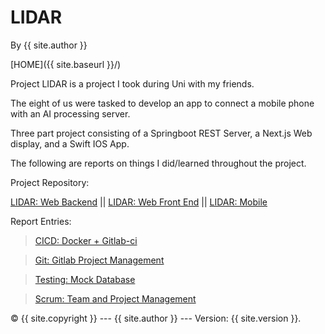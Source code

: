# LIDAR

By {{ site.author }}

[HOME]({{ site.baseurl }}/)

Project LIDAR is a project I took during Uni with my friends.

The eight of us were tasked to develop an app to connect a mobile phone with an AI processing server.

Three part project consisting of a Springboot REST Server, a Next.js Web display, and a Swift IOS App.

The following are reports on things I did/learned throughout the project.

Project Repository: 

[LIDAR: Web Backend](https://gitlab.cs.ui.ac.id/ppl-fasilkom-ui/2023/kelas-a/lidar/lidar-spine) || [LIDAR: Web Front End](https://gitlab.cs.ui.ac.id/ppl-fasilkom-ui/2023/kelas-a/lidar/lidar-face) || [LIDAR: Mobile](https://gitlab.cs.ui.ac.id/ppl-fasilkom-ui/2023/kelas-a/lidar/lidar-pocket)

Report Entries:

> [CICD: Docker + Gitlab-ci](cicd.md) 

> [Git: Gitlab Project Management](git.md) 

> [Testing: Mock Database](mockdb.md)

> [Scrum: Team and Project Management](scrum.md) 

 © {{ site.copyright }} --- {{ site.author }} --- Version: {{ site.version }}.
